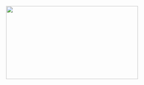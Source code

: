 <!-- Markdown-->
<div align="center">
  <img src="https://i.imgur.com/MvMxQ1a.gif" width="360" height="201"/>
</div>
